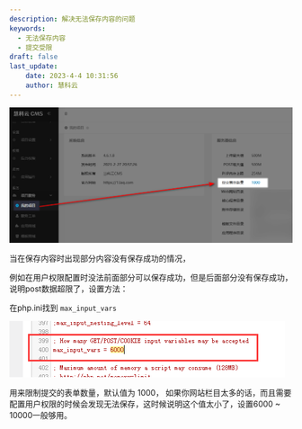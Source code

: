 ```yaml
---
description: 解决无法保存内容的问题
keywords:
  - 无法保存内容
  - 提交受限
draft: false
last_update:
    date: 2023-4-4 10:31:56
    author: 慧科云
---
```


![提交表单数量](./images/202303201632952.png)

当在保存内容时出现部分内容没有保存成功的情况，

例如在用户权限配置时没法前面部分可以保存成功，但是后面部分没有保存成功，说明post数据超限了，设置方法：

在php.ini找到 `max_input_vars`

![max_input_vars](./images/202303201624951.png)

用来限制提交的表单数量，默认值为 1000， 如果你网站栏目太多的话，而且需要配置用户权限的时候会发现无法保存，这时候说明这个值太小了，设置6000 ~ 10000一般够用。
